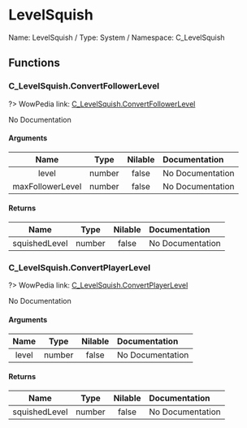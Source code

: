 # LevelSquish

Name: LevelSquish / Type: System / Namespace: C_LevelSquish

## Functions

### C_LevelSquish.ConvertFollowerLevel
?> WowPedia link: [C_LevelSquish.ConvertFollowerLevel](https://wow.gamepedia.com/API_C_LevelSquish.ConvertFollowerLevel)

No Documentation

#### Arguments
|Name|Type|Nilable|Documentation|
|:---:|:---:|:---:|:---|
|level|number|false|No Documentation|
|maxFollowerLevel|number|false|No Documentation|
#### Returns
|Name|Type|Nilable|Documentation|
|:---:|:---:|:---:|:---|
|squishedLevel|number|false|No Documentation|
### C_LevelSquish.ConvertPlayerLevel
?> WowPedia link: [C_LevelSquish.ConvertPlayerLevel](https://wow.gamepedia.com/API_C_LevelSquish.ConvertPlayerLevel)

No Documentation

#### Arguments
|Name|Type|Nilable|Documentation|
|:---:|:---:|:---:|:---|
|level|number|false|No Documentation|
#### Returns
|Name|Type|Nilable|Documentation|
|:---:|:---:|:---:|:---|
|squishedLevel|number|false|No Documentation|
